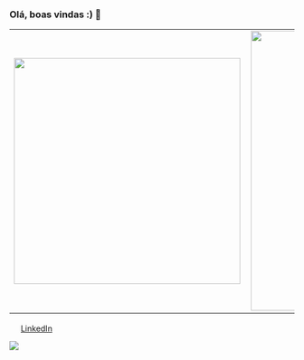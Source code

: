 ### Olá, boas vindas :) 👋

<!--
**emiliamenezes/emiliamenezes** is a ✨ _special_ ✨ repository because its `README.md` (this file) appears on your GitHub profile.

Here are some ideas to get you started:

- 🔭 I’m currently working on ...
- 🌱 I’m currently learning ...
- 👯 I’m looking to collaborate on ...
- 🤔 I’m looking for help with ...
- 💬 Ask me about ...
- 📫 How to reach me: ...
- 😄 Pronouns: ...
- ⚡ Fun fact: ...
-->

<center>
<table>
    <tr>
        <td><img width="400px" align="left" src="https://github-readme-stats.vercel.app/api/top-langs/?username=emiliamenezes&hide=html&layout=compact&theme=buefy" /></td>
        <td><img width="495px" align="left" src="https://github-readme-stats.vercel.app/api?username=emiliamenezes&theme=buefy"/></td>
    </tr>   
</table>
</center>  

<a href="https://www.linkedin.com/in/emiliamenezes"><img src="https://cdn.jsdelivr.net/gh/emiliamenezes/emiliamenezes/linkedin.png" width="16"></img></a> [LinkedIn](https://www.linkedin.com/in/seu_usuário)  

![](https://komarev.com/ghpvc/?username=emiliamenezes&color=green)



